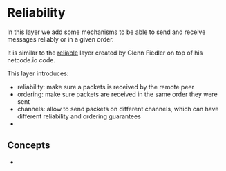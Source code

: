 # Reliability

In this layer we add some mechanisms to be able to send and receive messages reliably or in a given order.

It is similar to the [reliable](https://github.com/networkprotocol/reliable) layer created by Glenn Fiedler on top of his
netcode.io code.

This layer introduces:
- reliability: make sure a packets is received by the remote peer
- ordering: make sure packets are received in the same order they were sent
- channels: allow to send packets on different channels, which can have different reliability and ordering guarantees
-

## Concepts

-
